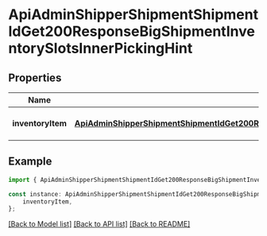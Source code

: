 # ApiAdminShipperShipmentShipmentIdGet200ResponseBigShipmentInventorySlotsInnerPickingHint


## Properties

Name | Type | Description | Notes
------------ | ------------- | ------------- | -------------
**inventoryItem** | [**ApiAdminShipperShipmentShipmentIdGet200ResponseBigShipmentInventorySlotsInnerPickingHintInventoryItem**](ApiAdminShipperShipmentShipmentIdGet200ResponseBigShipmentInventorySlotsInnerPickingHintInventoryItem.md) |  | [optional] [default to undefined]

## Example

```typescript
import { ApiAdminShipperShipmentShipmentIdGet200ResponseBigShipmentInventorySlotsInnerPickingHint } from '@heavygee/arda-api-sdk';

const instance: ApiAdminShipperShipmentShipmentIdGet200ResponseBigShipmentInventorySlotsInnerPickingHint = {
    inventoryItem,
};
```

[[Back to Model list]](../README.md#documentation-for-models) [[Back to API list]](../README.md#documentation-for-api-endpoints) [[Back to README]](../README.md)
